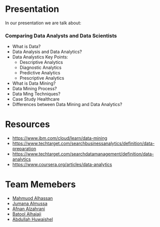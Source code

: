 # Presentation

In our presentation we are talk about:

<h3>Comparing Data Analysts and Data Scientists</h3>

- What is Data?
- Data Analysis and Data Analytics?
- Data Analystics Key Points:
  - Descriptive Analytics
  - Diagnostic Analytics
  - Predictive Analytics
  - Prescriptive Analytics
- What is Data Mining?
- Data Mining Process?
- Data Ming Techniques?
- Case Study Healthcare
- Differences between Data Mining and Data Analytics?

# Resources


- https://www.ibm.com/cloud/learn/data-mining
- https://www.techtarget.com/searchbusinessanalytics/definition/data-preparation
- https://www.techtarget.com/searchdatamanagement/definition/data-analytics
- https://www.coursera.org/articles/data-analytics


# Team Memebers

- [Mahmuod Alhassan](https://github.com/alhassanm)
- [Jumana Almussa](https://github.com/jumana0)
- [Afnan Alzahrani](https://github.com/AfnanAlzahrani)
- [Batool Alhajaji](https://github.com/Batool247)
- [Abdullah Huwaishel](https://github.com/Batool247)


